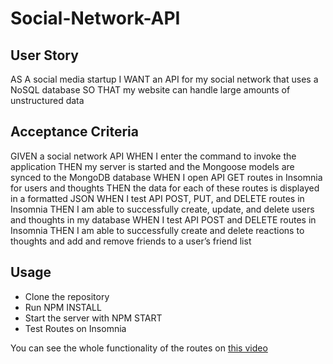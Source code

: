 # Social-Network-API

## User Story
AS A social media startup
I WANT an API for my social network that uses a NoSQL database
SO THAT my website can handle large amounts of unstructured data


## Acceptance Criteria
GIVEN a social network API
WHEN I enter the command to invoke the application
THEN my server is started and the Mongoose models are synced to the MongoDB database
WHEN I open API GET routes in Insomnia for users and thoughts
THEN the data for each of these routes is displayed in a formatted JSON
WHEN I test API POST, PUT, and DELETE routes in Insomnia
THEN I am able to successfully create, update, and delete users and thoughts in my database
WHEN I test API POST and DELETE routes in Insomnia
THEN I am able to successfully create and delete reactions to thoughts and add and remove friends to a user’s friend list

## Usage

* Clone the repository
* Run NPM INSTALL
* Start the server with NPM START
* Test Routes on Insomnia

You can see the whole functionality of the routes on [this video](https://drive.google.com/file/d/1I4mjY715Jo3-NLaQBd6ihvvip7dN0kDU/view)
